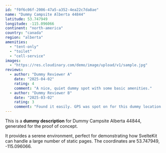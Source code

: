 ```yaml
---
id: "f0f6c06f-2006-47a5-a352-4ea22c7da8ae"
name: "Dummy Campsite Alberta 44844"
latitude: 53.747949
longitude: -115.096066
continent: "north-america"
country: "canada"
region: "alberta"
amenities:
  - "tent-only"
  - "toilet"
  - "cell-service"
images:
  - "https://res.cloudinary.com/demo/image/upload/v1/sample.jpg"
reviews:
  - author: "Dummy Reviewer A"
    date: "2025-04-02"
    rating: 4
    comment: "A nice, quiet dummy spot with some basic amenities."
  - author: "Dummy Reviewer B"
    date: "2025-03-02"
    rating: 3
    comment: "Found it easily. GPS was spot on for this dummy location."
---
```


This is a **dummy description** for Dummy Campsite Alberta 44844, generated for the proof of concept.

It provides a serene environment, perfect for demonstrating how SvelteKit can handle a large number of static pages. The coordinates are 53.747949, -115.096066.
